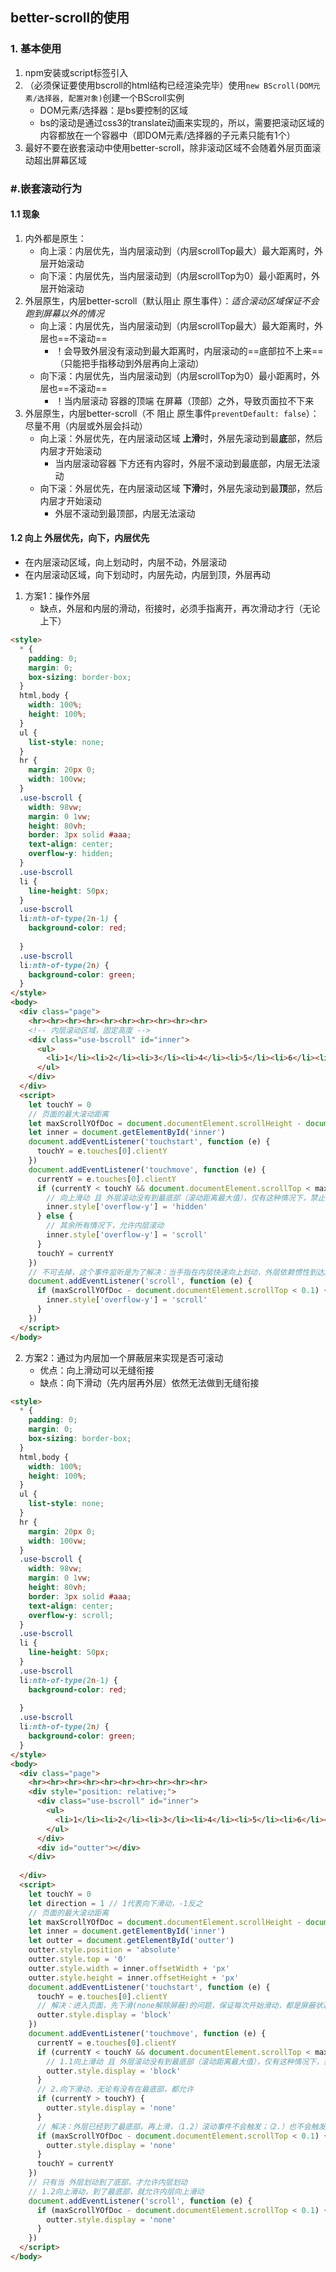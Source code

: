 ## better-scroll的使用

### 1. 基本使用

1. npm安装或script标签引入
2. （必须保证要使用bscroll的html结构已经渲染完毕）使用`new BScroll(DOM元素/选择器, 配置对象)`创建一个BScroll实例
   * DOM元素/选择器：是bs要控制的区域
   * bs的滚动是通过css3的translate动画来实现的，所以，需要把滚动区域的内容都放在一个容器中（即DOM元素/选择器的子元素只能有1个）
3. 最好不要在嵌套滚动中使用better-scroll，除非滚动区域不会随着外层页面滚动超出屏幕区域

### \#.嵌套滚动行为

#### 1.1 现象

1. 内外都是原生：
   * 向上滚：内层优先，当内层滚动到（内层scrollTop最大）最大距离时，外层开始滚动
   * 向下滚：内层优先，当内层滚动到（内层scrollTop为0）最小距离时，外层开始滚动
2. 外层原生，内层better-scroll（默认阻止 原生事件）：*适合滚动区域保证不会跑到屏幕以外的情况*
   * 向上滚：内层优先，当内层滚动到（内层scrollTop最大）最大距离时，外层也==不滚动==
     * ！会导致外层没有滚动到最大距离时，内层滚动的==底部拉不上来==（只能把手指移动到外层再向上滚动）
   * 向下滚：内层优先，当内层滚动到（内层scrollTop为0）最小距离时，外层也==不滚动==
     * ！当内层滚动  容器的顶端  在屏幕（顶部）之外，导致页面拉不下来
3. 外层原生，内层better-scroll（不 阻止 原生事件`preventDefault: false`）：尽量不用（内层或外层会抖动）
   * 向上滚：外层优先，在内层滚动区域 **上滑**时，外层先滚动到最**底**部，然后内层才开始滚动
     * 当内层滚动容器 下方还有内容时，外层不滚动到最底部，内层无法滚动
   * 向下滚：外层优先，在内层滚动区域 **下滑**时，外层先滚动到最**顶**部，然后内层才开始滚动
     * 外层不滚动到最顶部，内层无法滚动

#### 1.2 向上 外层优先，向下，内层优先

* 在内层滚动区域，向上划动时，内层不动，外层滚动
* 在内层滚动区域，向下划动时，内层先动，内层到顶，外层再动

1. 方案1：操作外层
   * 缺点，外层和内层的滑动，衔接时，必须手指离开，再次滑动才行（无论上下）

```html
<style>
  * {
    padding: 0;
    margin: 0;
    box-sizing: border-box;
  }
  html,body {
    width: 100%;
    height: 100%;
  }
  ul {
    list-style: none;
  }
  hr {
    margin: 20px 0;
    width: 100vw;
  }
  .use-bscroll {
    width: 98vw;
    margin: 0 1vw;
    height: 80vh;
    border: 3px solid #aaa;
    text-align: center;
    overflow-y: hidden;
  }
  .use-bscroll 
  li {
    line-height: 50px;
  }
  .use-bscroll 
  li:nth-of-type(2n-1) {
    background-color: red;
    
  }
  .use-bscroll 
  li:nth-of-type(2n) {
    background-color: green;
  }
</style>
<body>
  <div class="page">
    <hr><hr><hr><hr><hr><hr><hr><hr><hr><hr>
    <!-- 内层滚动区域，固定高度 -->
    <div class="use-bscroll" id="inner">
      <ul>
        <li>1</li><li>2</li><li>3</li><li>4</li><li>5</li><li>6</li><li>7</li><li>8</li><li>9</li><li>10</li><li>11</li><li>12</li><li>13</li><li>14</li><li>15</li><li>16</li><li>17</li><li>18</li><li>19</li><li>20</li>
      </ul>
    </div>
  </div>
  <script>
    let touchY = 0
    // 页面的最大滚动距离
    let maxScrollYOfDoc = document.documentElement.scrollHeight - document.documentElement.offsetHeight
    let inner = document.getElementById('inner')
    document.addEventListener('touchstart', function (e) {
      touchY = e.touches[0].clientY
    })
    document.addEventListener('touchmove', function (e) {
      currentY = e.touches[0].clientY
      if (currentY < touchY && document.documentElement.scrollTop < maxScrollYOfDoc) {
        // 向上滑动 且 外层滚动没有到最底部（滚动距离最大值），仅有这种情况下，禁止内层滚动
        inner.style['overflow-y'] = 'hidden'
      } else {
        // 其余所有情况下，允许内层滚动
        inner.style['overflow-y'] = 'scroll'
      }
      touchY = currentY
    })
    // 不可去掉，这个事件监听是为了解决：当手指在内层快速向上划动，外层依赖惯性到达底部，内层的'overflow-y'依然是'hidden'
    document.addEventListener('scroll', function (e) {
      if (maxScrollYOfDoc - document.documentElement.scrollTop < 0.1) {
        inner.style['overflow-y'] = 'scroll'
      }
    })
  </script>
</body>
```

2. 方案2：通过为内层加一个屏蔽层来实现是否可滚动
   * 优点：向上滑动可以无缝衔接
   * 缺点：向下滑动（先内层再外层）依然无法做到无缝衔接

```html
<style>
  * {
    padding: 0;
    margin: 0;
    box-sizing: border-box;
  }
  html,body {
    width: 100%;
    height: 100%;
  }
  ul {
    list-style: none;
  }
  hr {
    margin: 20px 0;
    width: 100vw;
  }
  .use-bscroll {
    width: 98vw;
    margin: 0 1vw;
    height: 80vh;
    border: 3px solid #aaa;
    text-align: center;
    overflow-y: scroll;
  }
  .use-bscroll 
  li {
    line-height: 50px;
  }
  .use-bscroll 
  li:nth-of-type(2n-1) {
    background-color: red;
    
  }
  .use-bscroll 
  li:nth-of-type(2n) {
    background-color: green;
  }
</style>
<body>
  <div class="page">
    <hr><hr><hr><hr><hr><hr><hr><hr><hr><hr>
    <div style="position: relative;">
      <div class="use-bscroll" id="inner">
        <ul>
          <li>1</li><li>2</li><li>3</li><li>4</li><li>5</li><li>6</li><li>7</li><li>8</li><li>9</li><li>10</li><li>11</li><li>12</li><li>13</li><li>14</li><li>15</li><li>16</li><li>17</li><li>18</li><li>19</li><li>20</li>
        </ul>
      </div>
      <div id="outter"></div>
    </div>
    
  </div>
  <script>
    let touchY = 0
    let direction = 1 // 1代表向下滑动，-1反之
    // 页面的最大滚动距离
    let maxScrollYOfDoc = document.documentElement.scrollHeight - document.documentElement.offsetHeight
    let inner = document.getElementById('inner')
    let outter = document.getElementById('outter')
    outter.style.position = 'absolute'
    outter.style.top = '0'
    outter.style.width = inner.offsetWidth + 'px'
    outter.style.height = inner.offsetHeight + 'px'
    document.addEventListener('touchstart', function (e) {
      touchY = e.touches[0].clientY
      // 解决：进入页面，先下滑(none解除屏蔽)的问题，保证每次开始滑动，都是屏蔽状态，是否解除，由touchmove决定
      outter.style.display = 'block'
    })
    document.addEventListener('touchmove', function (e) {
      currentY = e.touches[0].clientY
      if (currentY < touchY && document.documentElement.scrollTop < maxScrollYOfDoc) {
        // 1.1向上滑动 且 外层滚动没有到最底部（滚动距离最大值），仅有这种情况下，禁止内层滚动
        outter.style.display = 'block'
      }
      // 2.向下滑动，无论有没有在最底部，都允许
      if (currentY > touchY) {
        outter.style.display = 'none'
      }
      // 解决：外层已经到了最底部，再上滑，（1.2）滚动事件不会触发；（2.）也不会触发，于是受touchstart影响，一直是block（屏蔽内层滚动）
      if (maxScrollYOfDoc - document.documentElement.scrollTop < 0.1) {
        outter.style.display = 'none'
      }
      touchY = currentY
    })
    // 只有当 外层划动到了底部，才允许内层划动
    // 1.2向上滑动，到了最底部，就允许内层向上滑动
    document.addEventListener('scroll', function (e) {
      if (maxScrollYOfDoc - document.documentElement.scrollTop < 0.1) {
        outter.style.display = 'none'
      }
    })
  </script>
</body>
```

